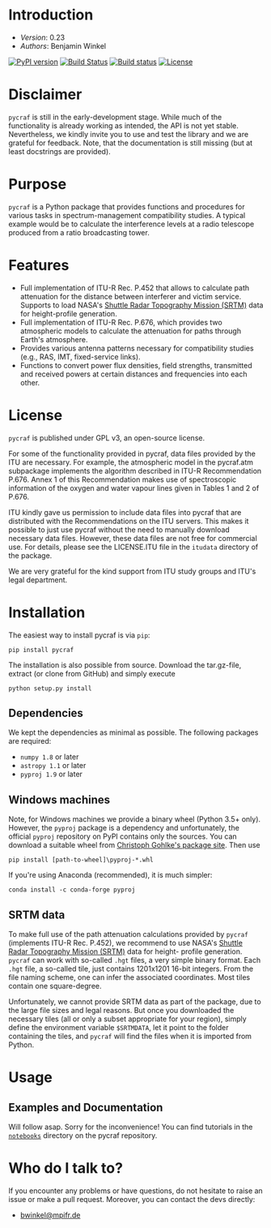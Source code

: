 # Introduction #

- *Version*: 0.23
- *Authors*: Benjamin Winkel

[![PyPI version](https://img.shields.io/pypi/v/pycraf.svg)](https://pypi.python.org/pypi/pycraf)
[![Build Status](https://travis-ci.org/bwinkel/pycraf.svg?branch=master)](https://travis-ci.org/bwinkel/pycraf)
[![Build status](https://ci.appveyor.com/api/projects/status/tj7swn14t6bek3jr?svg=true)](https://ci.appveyor.com/project/bwinkel/pycraf)
[![License](https://img.shields.io/badge/license-GPL-blue.svg)](https://www.github.com/bwinkel/pycraf/blob/master/COPYING)

# Disclaimer #
`pycraf` is still in the early-development stage. While much of the
functionality is already working as intended, the API is not yet stable.
Nevertheless, we kindly invite you to use and test the library and we are
grateful for feedback. Note, that the documentation is still missing (but at
least docstrings are provided).

# Purpose #

`pycraf` is a Python package that provides functions and procedures for
various tasks in spectrum-management compatibility studies. A typical example
would be to calculate the interference levels at a radio telescope produced
from a ratio broadcasting tower.

# Features #

* Full implementation of ITU-R Rec. P.452 that allows to calculate path
  attenuation for the distance between interferer and victim service. Supports
  to load NASA's [Shuttle Radar Topography Mission
  (SRTM)](https://www2.jpl.nasa.gov/srtm/) data for height-profile generation.
* Full implementation of ITU-R Rec. P.676, which provides two atmospheric
  models to calculate the attenuation for paths through Earth's atmosphere.
* Provides various antenna patterns necessary for compatibility studies (e.g.,
  RAS, IMT, fixed-service links).
* Functions to convert power flux densities, field strengths, transmitted and
  received powers at certain distances and frequencies into each other.

# License #

`pycraf` is published under GPL v3, an open-source license.

For some of the functionality provided in pycraf, data files provided by the
ITU are necessary. For example, the atmospheric model in the pycraf.atm
subpackage implements the algorithm described in ITU-R Recommendation P.676.
Annex 1 of this Recommendation makes use of spectroscopic information of the
oxygen and water vapour lines given in Tables 1 and 2 of P.676.

ITU kindly gave us permission to include data files into pycraf that are
distributed with the Recommendations on the ITU servers. This makes it possible
to just use pycraf without the need to manually download necessary data files.
However, these data files are not free for commercial use. For details, please
see the LICENSE.ITU file in the `itudata` directory of the package.

We are very grateful for the kind support from ITU study groups and ITU's
legal department.


# Installation #

The easiest way to install pycraf is via `pip`:

```
pip install pycraf
```

The installation is also possible from source. Download the tar.gz-file,
extract (or clone from GitHub) and simply execute

```
python setup.py install
```

## Dependencies ##

We kept the dependencies as minimal as possible. The following packages are
required:
* `numpy 1.8` or later
* `astropy 1.1` or later
* `pyproj 1.9` or later

## Windows machines ##

Note, for Windows machines we provide a binary wheel (Python 3.5+ only).
However, the `pyproj` package is a dependency and unfortunately, the official
`pyproj` repository on PyPI contains only the sources. You can download a
suitable wheel from [Christoph Gohlke's package site](http://www.lfd.uci.edu/~gohlke/pythonlibs/#pyproj). Then use

```
pip install [path-to-wheel]\pyproj‑*.whl
```

If you're using Anaconda (recommended), it is much simpler:
```
conda install -c conda-forge pyproj
```

## SRTM data ##

To make full use of the path attenuation calculations provided by `pycraf`
(implements ITU-R Rec. P.452), we recommend to use NASA's [Shuttle Radar
Topography Mission (SRTM)](https://www2.jpl.nasa.gov/srtm/) data for height-
profile generation. `pycraf` can work with so-called `.hgt` files, a very
simple binary format. Each `.hgt` file, a so-called tile, just contains
1201x1201 16-bit integers. From the file naming scheme, one can infer the
associated coordinates. Most tiles contain one square-degree.

Unfortunately, we cannot provide SRTM data as part of the package, due to the
large file sizes and legal reasons. But once you downloaded the necessary tiles
(all or only a subset appropriate for your region), simply define the
environment variable `$SRTMDATA`, let it point to the folder containing the
tiles, and `pycraf` will find the files when it is imported from Python.

# Usage #

## Examples and Documentation ##

Will follow asap. Sorry for the inconvenience! You can find tutorials in the
[`notebooks`](http://nbviewer.jupyter.org/github/bwinkel/pycraf/blob/master/notebooks/) directory on the pycraf repository.

# Who do I talk to? #

If you encounter any problems or have questions, do not hesitate to raise an
issue or make a pull request. Moreover, you can contact the devs directly:

* <bwinkel@mpifr.de>
